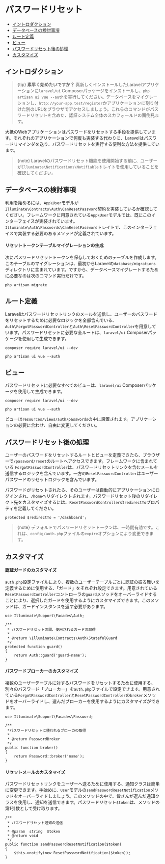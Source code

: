 # パスワードリセット

- [イントロダクション](#introduction)
- [データベースの検討事項](#resetting-database)
- [ルート定義](#resetting-routing)
- [ビュー](#resetting-views)
- [パスワードリセット後の処理](#after-resetting-passwords)
- [カスタマイズ](#password-customization)

<a name="introduction"></a>
## イントロダクション

> {tip} **素早く始めたいですか？** 真新しくインストールしたLaravelアプリケーションに`laravel/ui` Composerパッケージをインストールし、`php artisan ui vue --auth`を実行してください。データベースをマイグレーションし、`http://your-app.test/register`かアプリケーションに割り付けた別のURLをブラウザでアクセスしましょう。これらのコマンドがパスワードリセットを含めた、認証システム全体のスカフォールドの面倒見ます。

大抵のWebアプリケーションはパスワードをリセットする手段を提供しています。それぞれのアプリケーションで何度も実装する代わりに、Laravelはパスワードリマインダを送り、パスワードリセットを実行する便利な方法を提供しています。

> {note} Laravelのパスワードリセット機能を使用開始する前に、ユーザーが`Illuminate\Notifications\Notifiable`トレイトを使用していることを確認してください。

<a name="resetting-database"></a>
## データベースの検討事項

利用を始めるには、`App\User`モデルが`Illuminate\Contracts\Auth\CanResetPassword`契約を実装しているか確認してください。フレームワークに用意されている`App\User`モデルでは、既にこのインターフェイスが実装されています。`Illuminate\Auth\Passwords\CanResetPassword`トレイトで、このインターフェイスで実装する必要のあるメソッドが定義されています。

#### リセットトークンテーブルマイグレーションの生成

次にパスワードリセットトークンを保存しておくためのテーブルを作成します。このテーブルのマイグレーションは、最初からLaravelの`database/migrations`ディレクトリに含まれています。ですから、データベースマイグレートするために必要なのは次のコマンド実行だけです。

    php artisan migrate

<a name="resetting-routing"></a>
## ルート定義

Laravelはパスワードリセットリンクのメールを送信し、ユーザーのパスワードをリセットするために必要なロジックを全部含んでいる、`Auth\ForgotPasswordController`と`Auth\ResetPasswordController`を用意しています。パスワードリセットに必要な全ルートは、`laravel/ui` Composerパッケージを使用して生成できます。

    composer require laravel/ui --dev

    php artisan ui vue --auth

<a name="resetting-views"></a>
## ビュー

パスワードリセットに必要なすべてのビューは、`laravel/ui` Composerパッケージを使用して生成できます。

    composer require laravel/ui --dev

    php artisan ui vue --auth

ビューは`resources/views/auth/passwords`の中に設置されます。アプリケーションの必要に合わせ、自由に変更してください。

<a name="after-resetting-passwords"></a>
## パスワードリセット後の処理

ユーザーのパスワードをリセットするルートとビューを定義できたら、ブラウザーで`/password/reset`のルートへアクセスできます。フレームワークに含まれている `ForgotPasswordController`は、パスワードリセットリンクを含むメールを送信するロジックを含んでいます。一方の`ResetPasswordController`はユーザーパスワードのリセットロジックを含んでいます。

パスワードがリセットされたら、そのユーザーは自動的にアプリケーションにログインされ、`/home`へリダイレクトされます。パスワードリセット後のリダイレクト先をカスタマイズするには、`ResetPasswordController`の`redirectTo`プロパティを定義してください。

    protected $redirectTo = '/dashboard';

> {note} デフォルトでパスワードリセットトークンは、一時間有効です。これは、`config/auth.php`ファイルの`expire`オプションにより変更できます。

<a name="password-customization"></a>
## カスタマイズ

#### 認証ガードのカスタマイズ

`auth.php`設定ファイルにより、複数のユーザーテーブルごとに認証の振る舞いを定義するために使用する、「ガード」をそれぞれ設定できます。用意されている`ResetPasswordController`コントローラの`guard`メソッドをオーバーライドすることにより、選択したガードを使用するようにカスタマイズできます。このメソッドは、ガードインスタンスを返す必要があります。

    use Illuminate\Support\Facades\Auth;

    /**
     * パスワードリセットの間、使用されるガードの取得
     *
     * @return \Illuminate\Contracts\Auth\StatefulGuard
     */
    protected function guard()
    {
        return Auth::guard('guard-name');
    }

#### パスワードブローカーのカスタマイズ

複数のユーザーテーブルに対するパスワードをリセットするために使用する、別々のパスワード「ブローカー」を`auth.php`ファイルで設定できます。用意されている`ForgotPasswordController`と`ResetPasswordController`の`broker`メソッドをオーバーライドし、選んだブローカーを使用するようにカスタマイズができます。

    use Illuminate\Support\Facades\Password;

    /**
     *パスワードリセットに使われるブローカの取得
     *
     * @return PasswordBroker
     */
    public function broker()
    {
        return Password::broker('name');
    }

#### リセットメールのカスタマイズ

パスワードリセットリンクをユーザーへ送るために使用する、通知クラスは簡単に変更できます。手始めに、`User`モデルの`sendPasswordResetNotification`メソッドをオーバーライドしましょう。このメソッドの中で、皆さんが選んだ通知クラスを使用し、通知を送信できます。パスワードリセット`$token`は、メソッドの第1引数として受け取ります。

    /**
     * パスワードリセット通知の送信
     *
     * @param  string  $token
     * @return void
     */
    public function sendPasswordResetNotification($token)
    {
        $this->notify(new ResetPasswordNotification($token));
    }
